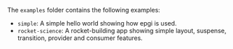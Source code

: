 The `examples` folder contains the following examples:
- `simple`: A simple hello world showing how epgi is used.
- `rocket-science`: A rocket-building app showing simple layout, suspense, transition, provider and consumer features.